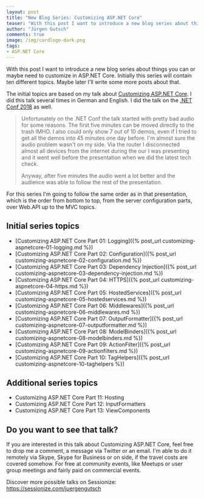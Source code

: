 ```yaml
---
layout: post
title: "New Blog Series: Customizing ASP.​NET Core"
teaser: "With this post I want to introduce a new blog series about things you can or maybe may customize in ASP.NET Core. Initially this series will contain ten different topics. Maybe later I'll write some more posts about that. The initial topics are based on my talk about Customizing ASP.NET Core."
author: "Jürgen Gutsch"
comments: true
image: /img/cardlogo-dark.png
tags: 
- ASP.NET Core
---
```


With this post I want to introduce a new blog series about things you can or maybe need to customize in ASP.NET Core. Initially this series will contain ten different topics. Maybe later I'll write some more posts about that.

The initial topics are based on my talk about [Customizing ASP.NET Core](https://sessionize.com/s/juergengutsch/customizing_aspnet_core/19237). I did this talk several times in German and English. I did the talk on the [.NET Conf 2018](https://channel9.msdn.com/Events/dotnetConf/2018/S306) as well. 

> Unfortunately on the .NET Conf the talk started with pretty bad audio for some reasons. The first five minutes can be moved directly to the trash IMHO. I also could only show 7 out of 10 demos, even if I tried to get all the demos into 45 minutes one day before. I'm almost sure the audio problem wasn't on my side. Via the router I disconnected almost all devices from the internet during the our I was presenting  and it went well before the presentation when we did the latest tech check.
>
> Anyway, after five minutes the audio went a lot better and the audience was able to follow the rest of the presentation.

For this series I'm going to follow the same order as in that presentation, which is the order from bottom to top, from the server configuration parts, over Web.API up to the MVC topics.

## Initial series topics

- [Customizing ASP.NET Core Part 01: Logging]({% post_url customizing-aspnetcore-01-logging.md %})
- [Customizing ASP.NET Core Part 02: Configuration]({% post_url customizing-aspnetcore-02-configuration.md %})
- [Customizing ASP.NET Core Part 03: Dependency Injection]({% post_url customizing-aspnetcore-03-dependency-injection.md %})
- [Customizing ASP.NET Core Part 04: HTTPS]({% post_url customizing-aspnetcore-04-https.md %})
- [Customizing ASP.NET Core Part 05: HostedServices]({% post_url customizing-aspnetcore-05-hostedservices.md %})
- [Customizing ASP.NET Core Part 06: Middlewares]({% post_url customizing-aspnetcore-06-middlewares.md %})
- [Customizing ASP.NET Core Part 07: OutputFormatter]({% post_url customizing-aspnetcore-07-outputformatter.md %})
- [Customizing ASP.NET Core Part 08: ModelBinders]({% post_url customizing-aspnetcore-08-modelbinders.md %})
- [Customizing ASP.NET Core Part 09: ActionFilter]({% post_url customizing-aspnetcore-09-actionfilters.md %})
- [Customizing ASP.NET Core Part 10: TagHelpers]({% post_url customizing-aspnetcore-10-taghelpers %})

## Additional series topics

* Customizing ASP.NET Core Part 11: Hosting
* Customizing ASP.NET Core Part 12: InputFormatters
* Customizing ASP.NET Core Part 13: ViewComponents

## Do you want to see that talk?

If you are interested in this talk about Customizing ASP.NET Core, feel free to drop me a comment, a message via Twitter or an email. I'm able to do it remotely via Skype, Skype for Business or on side, if the travel costs are covered somehow. For free at community events, like Meetups or user group meetings and fairly paid on commercial events.

Discover more possible talks on Sessionize: https://sessionize.com/juergengutsch